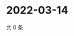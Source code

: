# 2022-03-14

共 0 条

<!-- BEGIN WEIBO -->
<!-- 最后更新时间 Mon Mar 14 2022 07:15:59 GMT+0800 (China Standard Time) -->

<!-- END WEIBO -->

